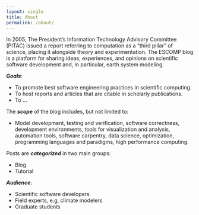 ```yaml
---
layout: single
title: About
permalink: /about/
---
```


In 2005, The President’s Information Technology
Advisory Committee (PITAC) issued a report referring to
computation as a “third pillar” of science, placing it alongside
theory and experimentation. The ESCOMP blog is a platform for 
sharing ideas, experiences, and opinions on scientific software 
development and, in particular, earth system modeling. 


***Goals***:
- To promote best software engineering practices in scientific computing.
- To host reports and articles that are citable in scholarly publications.
- To ...

The ***scope*** of the blog includes, but not limited to:

 - Model development, testing and verification, software correctness, development environments, tools for visualization and analysis, automation tools, software carpentry, data science, optimization, programming languages and paradigms, high performance computing.

Posts are ***categorized*** in two main groups:
 - Blog
 - Tutorial

***Audience***:

 - Scientific software developers
 - Field experts, e.g, climate modelers
 - Graduate students

